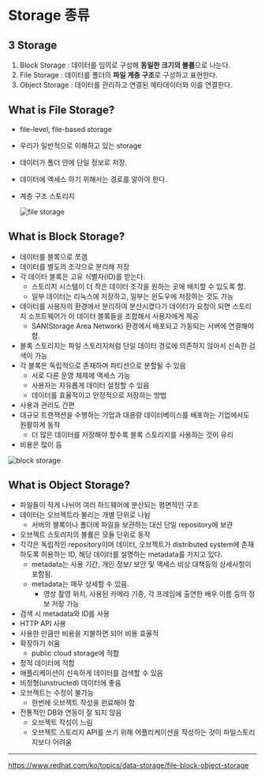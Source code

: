 # Storage 종류

## 3 Storage

1. Block Storage : 데이터를 임의로 구성해 **동일한 크기의 볼륨**으로 나눈다.
2. File Storage : 데이터를 폴더의 **파일 계층 구조**로 구성하고 표현한다.
3. Object Storage : 데이터를 관리하고 연결된 메타데이터와 이를 연결한다.

## What is File Storage?

* file-level, file-based storage

* 우리가 일반적으로 이해하고 있는 storage

* 데이터가 폴더 안에 단일 정보로 저장.

* 데이터에 엑세스 하기 위해서는 경로를 알아야 한다.

* 계층 구조 스토리지

  ![file storage](https://www.redhat.com/cms/managed-files/fileStorage_orange_320x242_0.png)

## What is Block Storage?

* 데이터를 블록으로 쪼갬
* 데이터를 별도의 조각으로 분리해 저장
* 각 데이터 블록은 고유 식별자(ID)를 받는다.
  * 스토리지 시스템이 더 작은 데이터 조각을 원하는 곳에 배치할 수 있도록 함.
  * 일부 데이터는 리눅스에 저장하고, 일부는 윈도우에 저장하는 것도 가능
* 데이터를 사용자의 환경에서 분리하여 분산시켰다가 데이터가 요청이 되면 스토리지 소프트웨어가 이 데이터 블록들을 조합해서 사용자에게 제공
  * SAN(Storage Area Network) 환경에서 배포되고 가동되는 서버에 연결해야함.
* 블록 스토리지는 파일 스토리지처럼 단일 데이터 경로에 의존하지 않아서 신속한 검색이 가능
* 각 블록은 독립적으로 존재하며 파티션으로 분할될 수 있음
  * 서로 다른 운영 체제에 액세스 가능
  * 사용자는 자유롭게 데이터 설정할 수 있음
  * 데이터를 효율적이고 안정적으로 저장하는 방법
* 사용과 관리도 간편
* 대규모 트랜잭션을 수행하는 기업과 대용량 데이터베이스를 배포하는 기업에서도 원활하게 동작
  * 더 많은 데이터를 저장해야 할수록 블록 스토리지를 사용하는 것이 유리
* 비용은 많이 듬

![block storage](https://www.redhat.com/cms/managed-files/blockStorage_orange_320x242_0.png)

## What is Object Storage?

* 파일들이 작게 나뉘어 여러 하드웨어에 분산되는 평면적인 구조
* 데이터는 오브젝트라 불리는 개별 단위로 나뉨
  * 서버의 블록이나 폴더에 파일을 보관하는 대신 단일 repository에 보관
* 오브젝트 스토리지의 볼륨은 모듈 단위로 동작
* 각각은 독립적인 repository이며 데이터, 오브젝트가 distributed system에 존재하도록 허용하는 ID, 해당 데이터를 설명하는 metadata를 가지고 있다.
  * metadata는 사용 기간, 개인 정보/ 보안 및 액세스 비상 대책등의 상세사항이 포함됨.
  * metadata는 매우 상세할 수 있음.
    * 영상 촬영 위치, 사용된 카메라 기종, 각 프레임에 출연한 배우 이름 등의 정보 저장 가능
* 검색 시 metadata와 ID를 사용
* HTTP API 사용
* 사용한 만큼만 비용을 지불하면 되어 비용 효율적
* 확장하기 쉬움
  * public cloud storage에 적합
* 정적 데이터에 적합
* 애플리케이션이 신속하게 데이터를 검색할 수 있음
* 비정형(unstructed) 데이터에 좋음
* 오브젝트는 수정이 불가능
  * 한번에 오브젝트 작성을 완료해야 함
* 전통적인 DB와 연동이 잘 되지 않음
  * 오브젝트 작성이 느림
  * 오브젝트 스토리지 API를 쓰기 위해 어플리케이션을 작성하는 것이 파일스토리지보다 어려움

-----

https://www.redhat.com/ko/topics/data-storage/file-block-object-storage